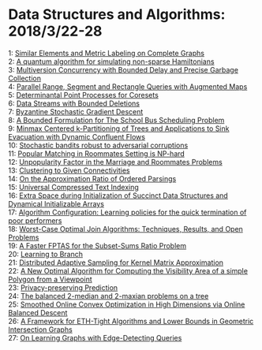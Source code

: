# Data Structures and Algorithms: 2018/3/22-28  
1: [Similar Elements and Metric Labeling on Complete Graphs](https://doi.org/10.48550/arXiv.1803.08037)  
2: [A quantum algorithm for simulating non-sparse Hamiltonians](https://doi.org/10.48550/arXiv.1803.08273)  
3: [Multiversion Concurrency with Bounded Delay and Precise Garbage  Collection](https://doi.org/10.48550/arXiv.1803.08617)  
4: [Parallel Range, Segment and Rectangle Queries with Augmented Maps](https://doi.org/10.48550/arXiv.1803.08621)  
5: [Determinantal Point Processes for Coresets](https://doi.org/10.48550/arXiv.1803.08700)  
6: [Data Streams with Bounded Deletions](https://doi.org/10.48550/arXiv.1803.08777)  
7: [Byzantine Stochastic Gradient Descent](https://doi.org/10.48550/arXiv.1803.08917)  
8: [A Bounded Formulation for The School Bus Scheduling Problem](https://doi.org/10.48550/arXiv.1803.09040)  
9: [Minmax Centered k-Partitioning of Trees and Applications to Sink  Evacuation with Dynamic Confluent Flows](https://doi.org/10.48550/arXiv.1803.09289)  
10: [Stochastic bandits robust to adversarial corruptions](https://doi.org/10.48550/arXiv.1803.09353)  
11: [Popular Matching in Roommates Setting is NP-hard](https://doi.org/10.48550/arXiv.1803.09370)  
12: [Unpopularity Factor in the Marriage and Roommates Problems](https://doi.org/10.48550/arXiv.1803.09435)  
13: [Clustering to Given Connectivities](https://doi.org/10.48550/arXiv.1803.09483)  
14: [On the Approximation Ratio of Ordered Parsings](https://doi.org/10.48550/arXiv.1803.09517)  
15: [Universal Compressed Text Indexing](https://doi.org/10.48550/arXiv.1803.09520)  
16: [Extra Space during Initialization of Succinct Data Structures and  Dynamical Initializable Arrays](https://doi.org/10.48550/arXiv.1803.09675)  
17: [Algorithm Configuration: Learning policies for the quick termination of  poor performers](https://doi.org/10.48550/arXiv.1803.09785)  
18: [Worst-Case Optimal Join Algorithms: Techniques, Results, and Open  Problems](https://doi.org/10.48550/arXiv.1803.09930)  
19: [A Faster FPTAS for the Subset-Sums Ratio Problem](https://doi.org/10.48550/arXiv.1803.09952)  
20: [Learning to Branch](https://doi.org/10.48550/arXiv.1803.10150)  
21: [Distributed Adaptive Sampling for Kernel Matrix Approximation](https://doi.org/10.48550/arXiv.1803.10172)  
22: [A New Optimal Algorithm for Computing the Visibility Area of a simple  Polygon from a Viewpoint](https://doi.org/10.48550/arXiv.1803.10184)  
23: [Privacy-preserving Prediction](https://doi.org/10.48550/arXiv.1803.10266)  
24: [The balanced 2-median and 2-maxian problems on a tree](https://doi.org/10.48550/arXiv.1803.10332)  
25: [Smoothed Online Convex Optimization in High Dimensions via Online  Balanced Descent](https://doi.org/10.48550/arXiv.1803.10366)  
26: [A Framework for ETH-Tight Algorithms and Lower Bounds in Geometric  Intersection Graphs](https://doi.org/10.48550/arXiv.1803.10633)  
27: [On Learning Graphs with Edge-Detecting Queries](https://doi.org/10.48550/arXiv.1803.10639)  